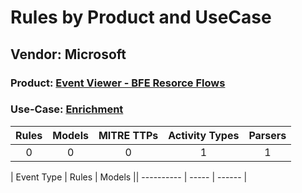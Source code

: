 Rules by Product and UseCase
============================
Vendor: Microsoft
-----------------
### Product: [Event Viewer - BFE Resorce Flows](../ds_microsoft_event_viewer_-_bfe_resorce_flows.md)
### Use-Case: [Enrichment](../../../../UseCases/uc_enrichment.md)

| Rules | Models | MITRE TTPs | Activity Types | Parsers |
|:-----:|:------:|:----------:|:--------------:|:-------:|
|   0   |   0    |     0      |       1        |    1    |

| Event Type | Rules | Models || ---------- | ----- | ------ |
